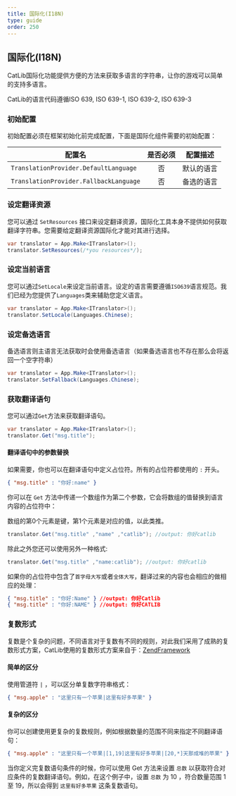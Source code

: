 ```yaml
---
title: 国际化(I18N)
type: guide
order: 250
---
```


## 国际化(I18N)

CatLib国际化功能提供方便的方法来获取多语言的字符串，让你的游戏可以简单的支持多语言。

CatLib的语言代码遵循ISO 639, ISO 639-1, ISO 639-2, ISO 639-3

### 初始配置

初始配置必须在框架初始化前完成配置，下面是国际化组件需要的初始配置：

| 配置名                     | 是否必须 | 配置描述    |
| -------------------------- |:------:|:-----------:|
| `TranslationProvider.DefaultLanguage`      | 否      | 默认的语言  |
| `TranslationProvider.FallbackLanguage`     | 否      | 备选的语言  |

### 设定翻译资源

您可以通过 `SetResources` 接口来设定翻译资源，国际化工具本身不提供如何获取翻译字符串。您需要给定翻译资源国际化才能对其进行选择。

``` csharp
var translator = App.Make<ITranslator>();
translator.SetResources(/*you resources*/);
```

### 设定当前语言

您可以通过`SetLocale`来设定当前语言。设定的语言需要遵循`ISO639`语言规范。我们已经为您提供了`Languages`类来辅助您定义语言。

``` csharp
var translator = App.Make<ITranslator>();
translator.SetLocale(Languages.Chinese);
```

### 设定备选语言

备选语言则主语言无法获取时会使用备选语言（如果备选语言也不存在那么会将返回一个空字符串）

``` csharp
var translator = App.Make<ITranslator>();
translator.SetFallback(Languages.Chinese);
```

### 获取翻译语句

您可以通过`Get`方法来获取翻译语句。

``` csharp
var translator = App.Make<ITranslator>();
translator.Get("msg.title");
```

#### **翻译语句中的参数替换**

如果需要，你也可以在翻译语句中定义占位符。所有的占位符都使用的 `:` 开头。
 
``` json
{ "msg.title" : "你好:name" }
```

你可以在 `Get` 方法中传递一个数组作为第二个参数，它会将数组的值替换到语言内容的占位符中：

数组的第0个元素是键，第1个元素是对应的值，以此类推。

``` csharp
translator.Get("msg.title" ,"name" ,"catlib"); //output: 你好catlib
```

除此之外您还可以使用另外一种格式:

``` csharp
translator.Get("msg.title" ,"name:catlib"); //output: 你好catlib
```

如果你的占位符中包含了`首字母大写`或者`全体大写`，翻译过来的内容也会相应的做相应的处理：

``` json
{ "msg.title" : "你好:Name" } //output: 你好Catlib
{ "msg.title" : "你好:NAME" } //output: 你好CATLIB
```

### 复数形式

复数是个复杂的问题，不同语言对于复数有不同的规则，对此我们采用了成熟的复数形式方案，CatLib使用的复数形式方案来自于：[ZendFramework](https://framework.zend.com/)

#### **简单的区分**

使用管道符 `|` ，可以区分单复数字符串格式：

``` json
{ "msg.apple" : "这里只有一个苹果|这里有好多苹果" }
```

#### **复杂的区分**

你可以创建使用更复杂的复数规则，例如根据数量的范围不同来指定不同翻译语句：

``` json
{ "msg.apple" : "这里只有一个苹果|[1,19]这里有好多苹果|[20,*]天那成堆的苹果" }
```

当你定义完复数语句条件的时候，你可以使用 Get 方法来设置 `总数` 以获取符合对应条件的复数翻译语句。例如，在这个例子中，设置 `总数` 为 10 ，符合数量范围 1 至 19，所以会得到 `这里有好多苹果` 这条复数语句。